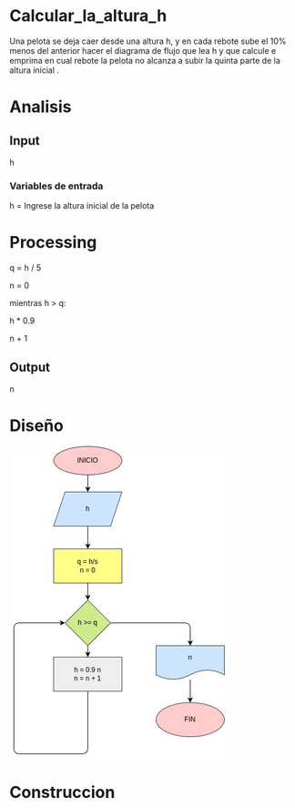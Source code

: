 # Calcular_la_altura_h

Una pelota se deja caer desde una altura h, y en cada rebote sube el 10% menos del anterior hacer el diagrama de flujo que lea h y que calcule e emprima en cual rebote la pelota no alcanza a subir la quinta parte de la altura inicial .

# Analisis 

## Input
h
### Variables de entrada 
h = Ingrese la altura inicial de la pelota

# Processing

q = h / 5

n = 0

mientras h > q:

h * 0.9

n + 1

## Output 
n

# Diseño

![Diagrama de flujo](diagrama.png "Diagrama de flujo") 

# Construccion 
